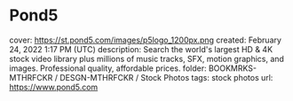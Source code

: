 # Pond5

cover: https://st.pond5.com/images/p5logo_1200px.png
created: February 24, 2022 1:17 PM (UTC)
description: Search the world's largest HD & 4K stock video library plus millions of music tracks, SFX, motion graphics, and images. Professional quality, affordable prices.
folder: BOOKMRKS-MTHRFCKR / DESGN-MTHRFCKR / Stock Photos
tags: stock photos
url: https://www.pond5.com